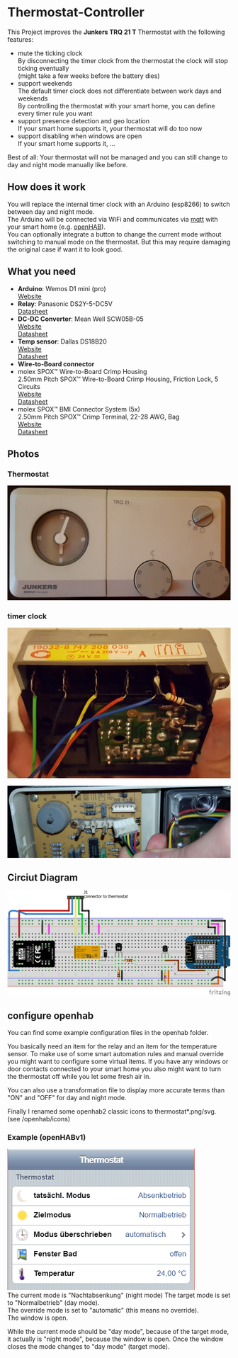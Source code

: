 # Thermostat-Controller

This Project improves the **Junkers TRQ 21 T** Thermostat with the following features:

* mute the ticking clock  
  By disconnecting the timer clock from the thermostat the clock will stop ticking eventually  
  (might take a few weeks before the battery dies)
* support weekends  
  The default timer clock does not differentiate between work days and weekends  
  By controlling the thermostat with your smart home, you can define every timer rule you want
* support presence detection and geo location  
  If your smart home supports it, your thermostat will do too now
* support disabling when windows are open  
  If your smart home supports it, ...

Best of all: Your thermostat will not be managed and you can still change to day and night mode manually like before.

## How does it work

You will replace the internal timer clock with an Arduino (esp8266) to switch between day and night mode.  
The Arduino will be connected via WiFi and communicates via [mqtt](http://mqtt.org/) with your smart home (e.g. [openHAB](http://www.openhab.org/)).  
You can optionally integrate a button to change the current mode without switching to manual mode on the thermostat. But this may require damaging the original case if want it to look good.

## What you need


* **Arduino**: Wemos D1 mini (pro)  
  [Website](https://www.wemos.cc/product/d1-mini-pro.html)  
* **Relay**: Panasonic DS2Y-5-DC5V  
  [Datasheet](https://www3.panasonic.biz/ac/e_download/control/relay/signal/catalog/mech_eng_ds2y.pdf)
* **DC-DC Converter**: Mean Well SCW05B-05  
  [Website](https://www.meanwell-web.com/en/product-info/dc-dc-converter/pcb/4-10-w/scw05/product/SCW05B-05)  
  [Datasheet](https://www.meanwell-web.com/en/download_datasheet.php?products_id=SCW05B-05&type=3)
* **Temp sensor**: Dallas DS18B20  
  [Website](https://www.maximintegrated.com/en/products/analog/sensors-and-sensor-interface/DS18B20.html)  
  [Datasheet](https://datasheets.maximintegrated.com/en/ds/DS18B20.pdf)  
* **Wire-to-Board connector**  
 *  molex SPOX™ Wire-to-Board Crimp Housing  
  2.50mm Pitch SPOX™ Wire-to-Board Crimp Housing, Friction Lock, 5 Circuits  
  [Website](http://www.molex.com/molex/products/datasheet.jsp?part=active/0050375053_CRIMP_HOUSINGS.xml&channel=Products&Lang=en-US)  
  [Datasheet](http://www.molex.com/webdocs/datasheets/pdf/en-us/0050375053_CRIMP_HOUSINGS.pdf)  
 * molex SPOX™ BMI Connector System (5x)  
  2.50mm Pitch SPOX™ Crimp Terminal, 22-28 AWG, Bag  
  [Website](http://www.molex.com/molex/products/datasheet.jsp?part=active/0008701040_CRIMP_TERMINALS.xml&channel=Products&Lang=en-US)  
  [Datasheet](http://www.molex.com/webdocs/datasheets/pdf/en-us/0008701040_CRIMP_TERMINALS.pdf)
  
## Photos

### Thermostat

![thermostat]

### timer clock

![timer_clock]

![timer_clock_connector]

  
## Circiut Diagram
  
![breakboard]
  

## configure openhab

You can find some example configuration files in the openhab folder.

You basically need an item for the relay and an item for the temperature sensor.
To make use of some smart automation rules and manual override you might want to configure some virtual items.
If you have any windows or door contacts connected to your smart home you also might want to turn the thermostat off while you let some fresh air in.

You can also use a transformation file to display more accurate terms than "ON" and "OFF" for day and night mode.

Finally I renamed some openhab2 classic icons to thermostat*.png/svg. (see /openhab/icons)

### Example (openHABv1)
![openhab_screenshot]  
The current mode is "Nachtabsenkung" (night mode)
The target mode is set to "Normalbetrieb" (day mode).  
The override mode is set to "automatic" (this means no override).  
The window is open.  

While the current mode should be "day mode", because of the target mode, it actually is "night mode", because the window is open.
Once the window closes the mode changes to "day mode" (target mode).

[breakboard]: Fritzing/Thermostat-Controller_bb.png "breakboard view"
[thermostat]: photos/Junkers_TRQ21_Thermostat.jpg
[timer_clock]: photos/timer_clock.jpg
[timer_clock_connector]: photos/timer_clock_connector.jpg
[openhab_screenshot]: photos/openhab_screenshot_thermostat.png